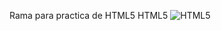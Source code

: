 Rama para practica de HTML5
HTML5	![HTML5](https://img.shields.io/badge/html5-%23E34F26.svg?style=for-the-badge&logo=html5&logoColor=white)
